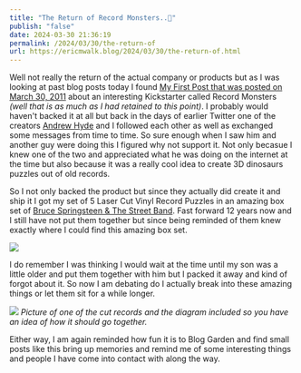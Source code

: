 ```yaml
---
title: "The Return of Record Monsters..🦖"
publish: "false"
date: 2024-03-30 21:36:19
permalink: /2024/03/30/the-return-of
url: https://ericmwalk.blog/2024/03/30/the-return-of.html
---
```


Well not really the return of the actual company or products but as I was looking at past blog posts today I found [My First Post that was posted on March 30, 2011](https://ericmwalk.blog/2011/03/30/my-first-post.html) about an interesting Kickstarter called Record Monsters *(well that is as much as I had retained to this point)*. I probably would haven't backed it at all but back in the days of earlier Twitter one of the creators [Andrew Hyde](https://andrewhy.de/) and I followed each other as well as exchanged some messages from time to time. So sure enough when I saw him and another guy were doing this I figured why not support it. Not only becasue I knew one of the two and appreciated what he was doing on the internet at the time but also because it was a really cool idea to create 3D dinosaurs puzzles out of old records.


So I not only backed the product but since they actually did create it and ship it I got my set of 5 Laser Cut Vinyl Record Puzzles in an amazing box set of [Bruce Springsteen & The Street Band](https://en.wikipedia.org/wiki/Live_1975–85). Fast forward 12 years now and I still have not put them together but since being reminded of them knew exactly where I could find this amazing box set.

![](https://ericmwalk.blog/uploads/2024/cdb007d9-1f7f-4843-adab-0af9ade07ef4.jpg)

I do remember I was thinking I would wait at the time until my son was a little older and put them together with him but I packed it away and kind of forgot about it. So now I am debating do I actually break into these amazing things or let them sit for a while longer.

![](https://ericmwalk.blog/uploads/2024/818035b1-9046-4768-b6ed-7774a972ad98.jpg)
*Picture of one of the cut records and the diagram included so you have an idea of how it should go together.*

Either way, I am again reminded how fun it is to Blog Garden and find small posts like this bring up memories and remind me of some interesting things and people I have come into contact with along the way.